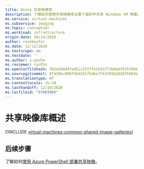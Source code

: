 ```yaml
---
title: Azure 共享映像库
description: 了解如何使用共享映像库在整个组织中共享 Windows VM 映像。
ms.service: virtual-machines
ms.subservice: imaging
ms.topic: conceptual
ms.workload: infrastructure
origin.date: 10/14/2020
author: rockboyfor
ms.date: 12/12/2020
ms.testscope: no
ms.testdate: ''
ms.author: v-yeche
ms.reviewer: cynthn
ms.openlocfilehash: fb5e584d47ad51c3f27f416257f1b4bd393579de
ms.sourcegitcommit: 8f438bc90075645d175d6a7f43765b20287b503b
ms.translationtype: HT
ms.contentlocale: zh-CN
ms.lasthandoff: 12/10/2020
ms.locfileid: "97003969"
---
```

# <a name="shared-image-gallery-overview"></a>共享映像库概述

[!INCLUDE [virtual-machines-common-shared-image-galleries](../../../includes/virtual-machines-common-shared-image-galleries.md)]

## <a name="next-steps"></a>后续步骤

了解如何[使用 Azure PowerShell 部署共享映像](../shared-images-powershell.md)。

<!-- Update_Description: update meta properties, wording update, update link -->